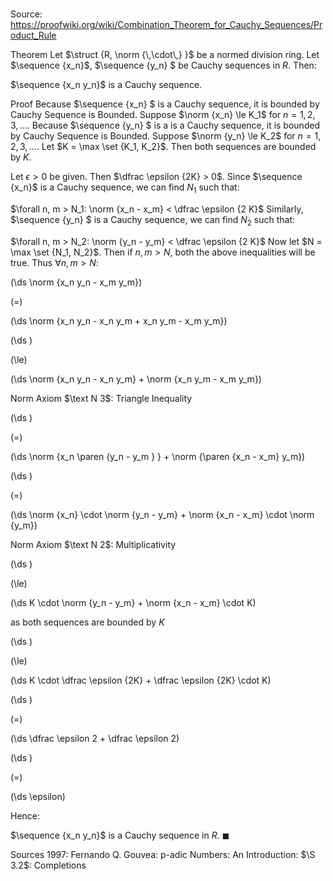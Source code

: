 # 

Source: https://proofwiki.org/wiki/Combination_Theorem_for_Cauchy_Sequences/Product_Rule

Theorem
Let $\struct {R, \norm {\,\cdot\,} }$ be a normed division ring.
Let $\sequence {x_n}$, $\sequence {y_n} $ be Cauchy sequences in $R$.
Then:

$\sequence {x_n y_n}$ is a Cauchy sequence.


Proof
Because $\sequence {x_n} $ is a Cauchy sequence, it is bounded by Cauchy Sequence is Bounded.
Suppose $\norm {x_n} \le K_1$ for $n = 1, 2, 3, \ldots$.
Because $\sequence {y_n} $ is a is a Cauchy sequence, it is bounded by Cauchy Sequence is Bounded.
Suppose $\norm {y_n} \le K_2$ for $n = 1, 2, 3, \ldots$.
Let $K = \max \set {K_1, K_2}$. 
Then both sequences are bounded by $K$.

Let $\epsilon > 0$ be given.
Then $\dfrac \epsilon {2K} > 0$.
Since $\sequence {x_n}$ is a Cauchy sequence, we can find $N_1$ such that:

$\forall n, m > N_1: \norm {x_n - x_m} < \dfrac \epsilon {2 K}$
Similarly, $\sequence {y_n} $ is a Cauchy sequence, we can find $N_2$ such that:

$\forall n, m > N_2: \norm {y_n - y_m} < \dfrac \epsilon {2 K}$
Now let $N = \max \set {N_1, N_2}$.
Then if $n, m > N$, both the above inequalities will be true.
Thus $\forall n, m > N$:














\(\ds \norm {x_n y_n - x_m y_m}\)

\(=\)







\(\ds \norm {x_n y_n - x_n y_m + x_n y_m - x_m y_m}\)




















\(\ds \)

\(\le\)







\(\ds \norm {x_n y_n - x_n y_m} + \norm {x_n y_m - x_m y_m}\)





Norm Axiom $\text N 3$: Triangle Inequality














\(\ds \)

\(=\)







\(\ds \norm {x_n \paren {y_n - y_m } } + \norm {\paren {x_n - x_m} y_m}\)




















\(\ds \)

\(=\)







\(\ds \norm {x_n} \cdot \norm {y_n - y_m} + \norm {x_n - x_m} \cdot \norm {y_m}\)





Norm Axiom $\text N 2$: Multiplicativity














\(\ds \)

\(\le\)







\(\ds K \cdot \norm {y_n - y_m} + \norm {x_n - x_m} \cdot K\)





as both sequences are bounded by $K$














\(\ds \)

\(\le\)







\(\ds K \cdot \dfrac \epsilon {2K} + \dfrac \epsilon {2K} \cdot K\)




















\(\ds \)

\(=\)







\(\ds \dfrac \epsilon 2 + \dfrac \epsilon 2\)




















\(\ds \)

\(=\)







\(\ds \epsilon\)









Hence:

$\sequence {x_n y_n}$ is a Cauchy sequence in $R$.
$\blacksquare$


Sources
1997: Fernando Q. Gouvea: p-adic Numbers: An Introduction: $\S 3.2$: Completions




